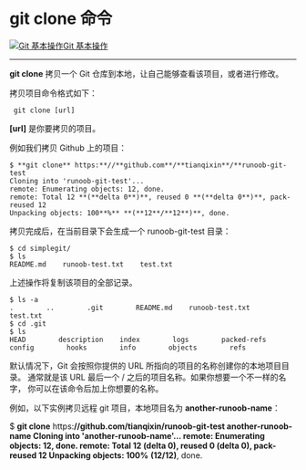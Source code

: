 # git clone 命令

[![Git 基本操作](https://www.runoob.com/images/up.gif)Git 基本操作](https://www.runoob.com/git/git-basic-operations.html)

------

**git clone** 拷贝一个 Git 仓库到本地，让自己能够查看该项目，或者进行修改。

拷贝项目命令格式如下：

```
 git clone [url]
```

**[url]** 是你要拷贝的项目。

例如我们拷贝 Github 上的项目：

```
$ **git clone** https:**//**github.com**/**tianqixin**/**runoob-git-test
Cloning into 'runoob-git-test'...
remote: Enumerating objects: 12, done.
remote: Total 12 **(**delta 0**)**, reused 0 **(**delta 0**)**, pack-reused 12
Unpacking objects: 100**%** **(**12**/**12**)**, done.
```

拷贝完成后，在当前目录下会生成一个 runoob-git-test 目录：

```
$ cd simplegit/
$ ls
README.md    runoob-test.txt    test.txt
```

上述操作将复制该项目的全部记录。

```
$ ls -a
.        ..        .git        README.md    runoob-test.txt    test.txt
$ cd .git 
$ ls
HEAD        description    index        logs        packed-refs
config        hooks        info        objects        refs
```

默认情况下，Git 会按照你提供的 URL 所指向的项目的名称创建你的本地项目目录。 通常就是该 URL 最后一个 / 之后的项目名称。如果你想要一个不一样的名字， 你可以在该命令后加上你想要的名称。

例如，以下实例拷贝远程 git 项目，本地项目名为 **another-runoob-name**：

$ **git clone** https:**//**github.com**/**tianqixin**/**runoob-git-test another-runoob-name
Cloning into 'another-runoob-name'...
remote: Enumerating objects: 12, done.
remote: Total 12 **(**delta 0**)**, reused 0 **(**delta 0**)**, pack-reused 12
Unpacking objects: 100**%** **(**12**/**12**)**, done.